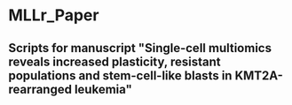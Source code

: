 # MLLr_Paper

## Scripts for manuscript "Single-cell multiomics reveals increased plasticity, resistant populations and stem-cell-like blasts in KMT2A-rearranged leukemia"


